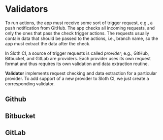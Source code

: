# Validators

To run actions, the app must receive some sort of trigger request, e.g., a push notification from GitHub. The app checks all incoming requests, and only the ones that pass the check trigger actions. The requests usually contain data that should be passed to the actions, i.e., branch name, so the app must extract the data after the check.

In Sloth  CI, a source of trigger requests is called *provider*; e.g., GitHub, Bitbucket, and GitLab are providers. Each provider uses its own request format and thus requires its own validation and data extraction routine.

**Validator** implements request checking and data extraction for a particular provider. To add support of a new provider to Sloth CI, we just create a corresponding validator.

## Github

<include repo_url="https://github.com/sloth-ci/sloth-ci.validators.github.git" path="README.md" sethead="2" nohead="true"></include>


## Bitbucket

<include repo_url="https://github.com/sloth-ci/sloth-ci.validators.bitbucket.git" path="README.md" sethead="2" nohead="true"></include>


## GitLab

<include repo_url="https://github.com/sloth-ci/sloth-ci.validators.gitlab.git" path="README.md" sethead="2" nohead="true"></include>
